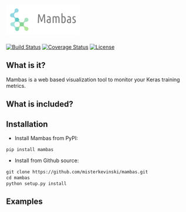 # ![Mambas](/assets/logo.png?raw=true "Mambas")
[![Build Status](https://travis-ci.org/misterkevinski/mambas.svg?branch=master)](https://travis-ci.org/misterkevinski/mambas)
[![Coverage Status](https://coveralls.io/repos/github/misterkevinski/mambas/badge.svg?branch=master)](https://coveralls.io/github/misterkevinski/mambas?branch=master)
[![License](https://img.shields.io/github/license/mashape/apistatus.svg?maxAge=2592000)](https://github.com/misterkevinski/mambas/blob/master/LICENSE)

## What is it?
Mambas is a web based visualization tool to monitor your Keras training metrics.

## What is included?

## Installation
- Install Mambas from PyPI:
```
pip install mambas
```
- Install from Github source:
```
git clone https://github.com/misterkevinski/mambas.git
cd mambas
python setup.py install
```

## Examples

